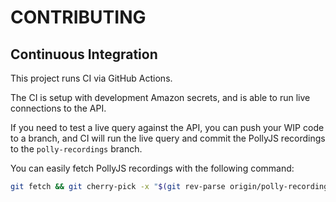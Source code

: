 # CONTRIBUTING

## Continuous Integration

This project runs CI via GitHub Actions.

The CI is setup with development Amazon secrets, and is able to run live connections to the API.

If you need to test a live query against the API, you can push your WIP code to a branch,
and CI will run the live query and commit the PollyJS recordings to the `polly-recordings` branch.

You can easily fetch PollyJS recordings with the following command:

```sh
git fetch && git cherry-pick -x "$(git rev-parse origin/polly-recordings)"
```

